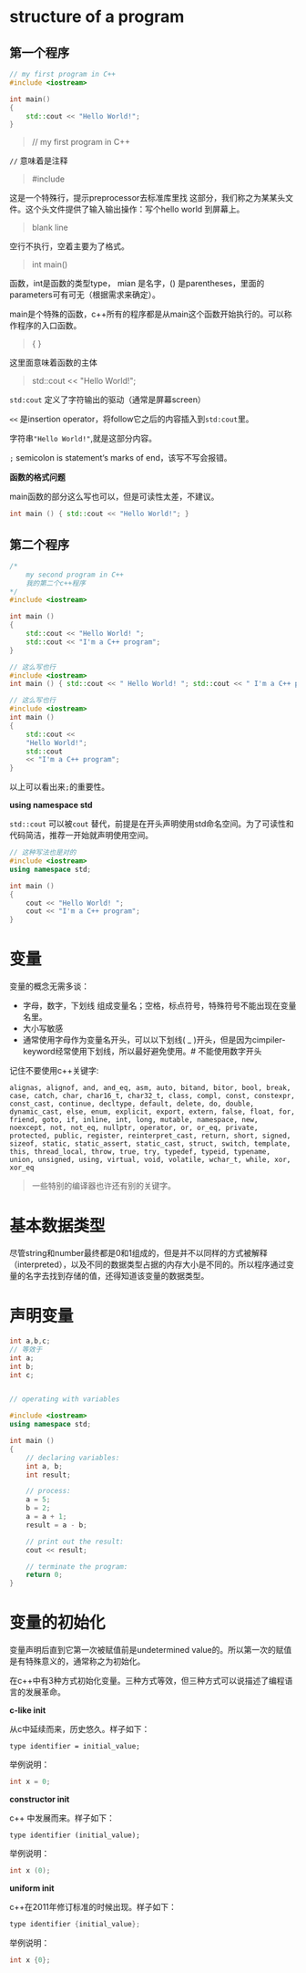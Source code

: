 # structure of a program

## 第一个程序

```c++
// my first program in C++
#include <iostream>

int main()
{
    std::cout << "Hello World!";
}
```

>// my first program in C++

`//`  意味着是注释

>  #include <iostream>

这是一个特殊行，提示preprocessor去标准库里找<iostream> 这部分，我们称之为某某头文件。这个头文件提供了输入输出操作：写个hello world 到屏幕上。

> blank line

空行不执行，空着主要为了格式。

> int main()

函数，int是函数的类型type， mian 是名字，() 是parentheses，里面的parameters可有可无（根据需求来确定）。

main是个特殊的函数，c++所有的程序都是从main这个函数开始执行的。可以称作程序的入口函数。

> { }

这里面意味着函数的主体

> std::cout << "Hello World!";

`std:cout` 定义了字符输出的驱动（通常是屏幕screen）

`<<` 是insertion operator，将follow它之后的内容插入到`std:cout`里。

字符串`"Hello World!"`,就是这部分内容。

`;` semicolon is statement‘s marks of end，该写不写会报错。

**函数的格式问题**

main函数的部分这么写也可以，但是可读性太差，不建议。

```c++
int main () { std::cout << "Hello World!"; }
```

## 第二个程序

```c++
/* 
	my second program in C++
 	我的第二个c++程序
*/
#include <iostream>

int main ()
{
    std::cout << "Hello World! ";
    std::cout << "I'm a C++ program";
}

// 这么写也行
#include <iostream>
int main () { std::cout << " Hello World! "; std::cout << " I'm a C++ program "; }

// 这么写也行
#include <iostream>
int main ()
{
    std::cout <<
    "Hello World!";
    std::cout
    << "I'm a C++ program";
}

```

以上可以看出来`;`的重要性。

**using namespace std**

`std::cout` 可以被`cout` 替代，前提是在开头声明使用std命名空间。为了可读性和代码简洁，推荐一开始就声明使用空间。

```c++
// 这种写法也是对的
#include <iostream>
using namespace std; 

int main ()
{
    cout << "Hello World! ";
    cout << "I'm a C++ program";
}
```

# 变量

变量的概念无需多谈：

- 字母，数字，下划线 组成变量名；空格，标点符号，特殊符号不能出现在变量名里。
- 大小写敏感
- 通常使用字母作为变量名开头，可以以下划线( _ )开头，但是因为cimpiler-keyword经常使用下划线，所以最好避免使用。# 不能使用数字开头

记住不要使用c++关键字:

```
alignas, alignof, and, and_eq, asm, auto, bitand, bitor, bool, break, case, catch, char, char16_t, char32_t, class, compl, const, constexpr, const_cast, continue, decltype, default, delete, do, double, dynamic_cast, else, enum, explicit, export, extern, false, float, for, friend, goto, if, inline, int, long, mutable, namespace, new, noexcept, not, not_eq, nullptr, operator, or, or_eq, private, protected, public, register, reinterpret_cast, return, short, signed, sizeof, static, static_assert, static_cast, struct, switch, template, this, thread_local, throw, true, try, typedef, typeid, typename, union, unsigned, using, virtual, void, volatile, wchar_t, while, xor, xor_eq
```

>  一些特别的编译器也许还有别的关键字。

# 基本数据类型

尽管string和number最终都是0和1组成的，但是并不以同样的方式被解释（interpreted），以及不同的数据类型占据的内存大小是不同的。所以程序通过变量的名字去找到存储的值，还得知道该变量的数据类型。

# 声明变量

```c++
int a,b,c;
// 等效于
int a;
int b;
int c;
```

```c++

// operating with variables

#include <iostream>
using namespace std;

int main ()
{
    // declaring variables:
    int a, b;
    int result;

    // process:
    a = 5;
    b = 2;
    a = a + 1;
    result = a - b;

    // print out the result:
    cout << result;

    // terminate the program:
    return 0;
}
```

# 变量的初始化

变量声明后直到它第一次被赋值前是undetermined value的。所以第一次的赋值是有特殊意义的，通常称之为初始化。

在c++中有3种方式初始化变量。三种方式等效，但三种方式可以说描述了编程语言的发展革命。

**c-like init**

从c中延续而来，历史悠久。样子如下：

```
type identifier = initial_value;
```

举例说明：

```c++
int x = 0;
```

**constructor init**

c++ 中发展而来。样子如下：

```
type identifier (initial_value);
```


举例说明：

```c++
int x (0);
```

**uniform init**

c++在2011年修订标准的时候出现。样子如下：

```c++
type identifier {initial_value};
```

举例说明：

```c++
int x {0};
```



